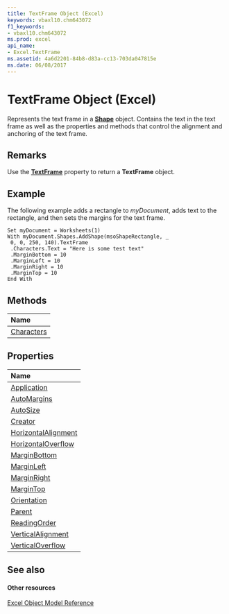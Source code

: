 ```yaml
---
title: TextFrame Object (Excel)
keywords: vbaxl10.chm643072
f1_keywords:
- vbaxl10.chm643072
ms.prod: excel
api_name:
- Excel.TextFrame
ms.assetid: 4a6d2201-84b8-d83a-cc13-703da047815e
ms.date: 06/08/2017
---
```



# TextFrame Object (Excel)

Represents the text frame in a **[Shape](shape-object-excel.md)** object. Contains the text in the text frame as well as the properties and methods that control the alignment and anchoring of the text frame.


## Remarks

Use the **[TextFrame](shape-textframe-property-excel.md)** property to return a **TextFrame** object.


## Example

 The following example adds a rectangle to _myDocument_, adds text to the rectangle, and then sets the margins for the text frame.


```
Set myDocument = Worksheets(1) 
With myDocument.Shapes.AddShape(msoShapeRectangle, _ 
 0, 0, 250, 140).TextFrame 
 .Characters.Text = "Here is some test text" 
 .MarginBottom = 10 
 .MarginLeft = 10 
 .MarginRight = 10 
 .MarginTop = 10 
End With
```


## Methods



|**Name**|
|:-----|
|[Characters](textframe-characters-method-excel.md)|

## Properties



|**Name**|
|:-----|
|[Application](textframe-application-property-excel.md)|
|[AutoMargins](textframe-automargins-property-excel.md)|
|[AutoSize](textframe-autosize-property-excel.md)|
|[Creator](textframe-creator-property-excel.md)|
|[HorizontalAlignment](textframe-horizontalalignment-property-excel.md)|
|[HorizontalOverflow](textframe-horizontaloverflow-property-excel.md)|
|[MarginBottom](textframe-marginbottom-property-excel.md)|
|[MarginLeft](textframe-marginleft-property-excel.md)|
|[MarginRight](textframe-marginright-property-excel.md)|
|[MarginTop](textframe-margintop-property-excel.md)|
|[Orientation](textframe-orientation-property-excel.md)|
|[Parent](textframe-parent-property-excel.md)|
|[ReadingOrder](textframe-readingorder-property-excel.md)|
|[VerticalAlignment](textframe-verticalalignment-property-excel.md)|
|[VerticalOverflow](textframe-verticaloverflow-property-excel.md)|

## See also


#### Other resources


[Excel Object Model Reference](http://msdn.microsoft.com/library/11ea8598-8a20-92d5-f98b-0da04263bf2c%28Office.15%29.aspx)
